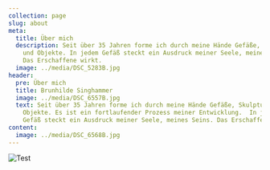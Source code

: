 ```yaml
---
collection: page
slug: about
meta:
  title: Über mich
  description: Seit über 35 Jahren forme ich durch meine Hände Gefäße, Skulpturen
    und Objekte. In jedem Gefäß steckt ein Ausdruck meiner Seele, meines Seins.
    Das Erschaffene wirkt.
  image: ../media/DSC_5283B.jpg
header:
  pre: Über mich
  title: Brunhilde Singhammer
  image: ../media/DSC_6557B.jpg
  text: Seit über 35 Jahren forme ich durch meine Hände Gefäße, Skulpturen und
    Objekte. Es ist ein fortlaufender Prozess meiner Entwicklung.  In jedem
    Gefäß steckt ein Ausdruck meiner Seele, meines Seins. Das Erschaffene wirkt.
content:
  image: ../media/DSC_6568B.jpg
---
```

![Test](../media/dsc_0495b2.jpg "Test")